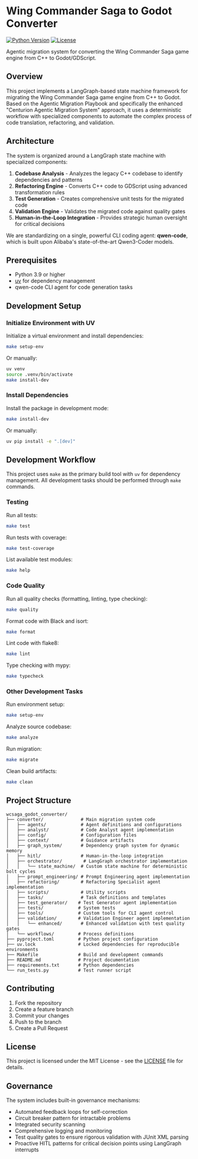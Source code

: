 # Wing Commander Saga to Godot Converter

[![Python Version](https://img.shields.io/badge/python-3.9%2B-blue)](https://www.python.org/downloads/)
[![License](https://img.shields.io/badge/license-MIT-green)](LICENSE)

Agentic migration system for converting the Wing Commander Saga game engine from C++ to Godot/GDScript.

## Overview

This project implements a LangGraph-based state machine framework for migrating the Wing Commander Saga game engine from C++ to Godot. Based on the Agentic Migration Playbook and specifically the enhanced "Centurion Agentic Migration System" approach, it uses a deterministic workflow with specialized components to automate the complex process of code translation, refactoring, and validation.

## Architecture

The system is organized around a LangGraph state machine with specialized components:

1. **Codebase Analysis** - Analyzes the legacy C++ codebase to identify dependencies and patterns
2. **Refactoring Engine** - Converts C++ code to GDScript using advanced transformation rules
3. **Test Generation** - Creates comprehensive unit tests for the migrated code
4. **Validation Engine** - Validates the migrated code against quality gates
5. **Human-in-the-Loop Integration** - Provides strategic human oversight for critical decisions

We are standardizing on a single, powerful CLI coding agent: **qwen-code**, which is built upon Alibaba's state-of-the-art Qwen3-Coder models.

## Prerequisites

- Python 3.9 or higher
- [uv](https://github.com/astral-sh/uv) for dependency management
- qwen-code CLI agent for code generation tasks

## Development Setup

### Initialize Environment with UV

Initialize a virtual environment and install dependencies:

```bash
make setup-env
```

Or manually:

```bash
uv venv
source .venv/bin/activate
make install-dev
```

### Install Dependencies

Install the package in development mode:

```bash
make install-dev
```

Or manually:

```bash
uv pip install -e ".[dev]"
```

## Development Workflow

This project uses `make` as the primary build tool with `uv` for dependency management. All development tasks should be performed through `make` commands.

### Testing

Run all tests:

```bash
make test
```

Run tests with coverage:

```bash
make test-coverage
```

List available test modules:

```bash
make help
```

### Code Quality

Run all quality checks (formatting, linting, type checking):

```bash
make quality
```

Format code with Black and isort:

```bash
make format
```

Lint code with flake8:

```bash
make lint
```

Type checking with mypy:

```bash
make typecheck
```

### Other Development Tasks

Run environment setup:

```bash
make setup-env
```

Analyze source codebase:

```bash
make analyze
```

Run migration:

```bash
make migrate
```

Clean build artifacts:

```bash
make clean
```

## Project Structure

```
wcsaga_godot_converter/
├── converter/              # Main migration system code
│   ├── agents/             # Agent definitions and configurations
│   ├── analyst/            # Code Analyst agent implementation
│   ├── config/             # Configuration files
│   ├── context/            # Guidance artifacts
│   ├── graph_system/       # Dependency graph system for dynamic memory
│   ├── hitl/               # Human-in-the-loop integration
│   ├── orchestrator/        # LangGraph orchestrator implementation
│   │   └── state_machine/  # Custom state machine for deterministic bolt cycles
│   ├── prompt_engineering/ # Prompt Engineering agent implementation
│   ├── refactoring/        # Refactoring Specialist agent implementation
│   ├── scripts/            # Utility scripts
│   ├── tasks/              # Task definitions and templates
│   ├── test_generator/    # Test Generator agent implementation
│   ├── tests/             # System tests
│   ├── tools/             # Custom tools for CLI agent control
│   ├── validation/        # Validation Engineer agent implementation
│   │   └── enhanced/       # Enhanced validation with test quality gates
│   └── workflows/         # Process definitions
├── pyproject.toml         # Python project configuration
├── uv.lock                # Locked dependencies for reproducible environments
├── Makefile               # Build and development commands
├── README.md              # Project documentation
├── requirements.txt       # Python dependencies
└── run_tests.py           # Test runner script
```

## Contributing

1. Fork the repository
2. Create a feature branch
3. Commit your changes
4. Push to the branch
5. Create a Pull Request

## License

This project is licensed under the MIT License - see the [LICENSE](LICENSE) file for details.

## Governance

The system includes built-in governance mechanisms:
- Automated feedback loops for self-correction
- Circuit breaker pattern for intractable problems
- Integrated security scanning
- Comprehensive logging and monitoring
- Test quality gates to ensure rigorous validation with JUnit XML parsing
- Proactive HITL patterns for critical decision points using LangGraph interrupts